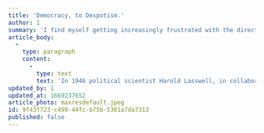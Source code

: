```yaml
---
title: 'Democracy, to Despotism.'
author: 1
summary: 'I find myself getting increasingly frustrated with the direction this country is headed, and after some interesting research I think I figured out where we''re headed. Despotism.'
article_body:
  -
    type: paragraph
    content:
      -
        type: text
        text: 'In 1946 political scientist Harold Lasswell, in collaboration with The Encyclopædia Britannica, produced a film exploring how democratic societies, have fallen into despotism.'
updated_by: 1
updated_at: 1669237652
article_photo: maxresdefault.jpeg
id: 9f43f723-c499-44fc-b75b-5301a7da7313
published: false
---
```

